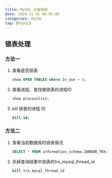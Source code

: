 ```yaml
---
title: MySQL 必备技能
date: 2019-11-01 00:01:00
categories: MySQL
tag: [MySQL]
---
```


## 锁表处理

### 方法一

1. 查看是否锁表
   ```sql
   show OPEN TABLES where In_use > 0;
   ```
2. 查看进程，查找被锁表的进程ID
	```sql
	show processlist;
	```
3. kill 锁表的进程 ID
   ```sql
   kill id;
   ```

### 方法二

1. 查看当前数据库的锁表情况
   ```sql
   SELECT * FROM information_schema.INNODB_TRX;
   ```
2. 杀掉查询结果中锁表的trx_mysql_thread_id
   ```sql
   kill trx_mysql_thread_id
   ```
